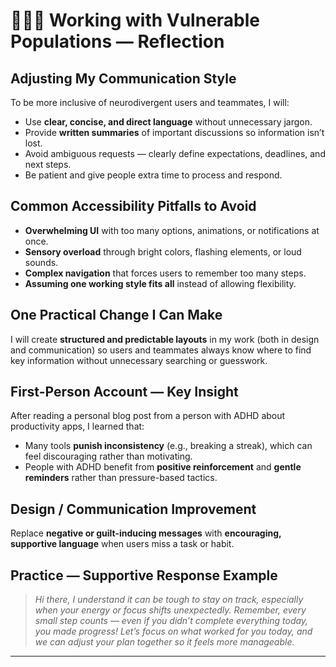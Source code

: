 # 🧑‍🤝‍🧑 Working with Vulnerable Populations — Reflection

## Adjusting My Communication Style
To be more inclusive of neurodivergent users and teammates, I will:
- Use **clear, concise, and direct language** without unnecessary jargon.
- Provide **written summaries** of important discussions so information isn’t lost.
- Avoid ambiguous requests — clearly define expectations, deadlines, and next steps.
- Be patient and give people extra time to process and respond.

## Common Accessibility Pitfalls to Avoid
- **Overwhelming UI** with too many options, animations, or notifications at once.
- **Sensory overload** through bright colors, flashing elements, or loud sounds.
- **Complex navigation** that forces users to remember too many steps.
- **Assuming one working style fits all** instead of allowing flexibility.

## One Practical Change I Can Make
I will create **structured and predictable layouts** in my work (both in design and communication) so users and teammates always know where to find key information without unnecessary searching or guesswork.

## First-Person Account — Key Insight
After reading a personal blog post from a person with ADHD about productivity apps, I learned that:
- Many tools **punish inconsistency** (e.g., breaking a streak), which can feel discouraging rather than motivating.
- People with ADHD benefit from **positive reinforcement** and **gentle reminders** rather than pressure-based tactics.

## Design / Communication Improvement
Replace **negative or guilt-inducing messages** with **encouraging, supportive language** when users miss a task or habit.

## Practice — Supportive Response Example
> *Hi there, I understand it can be tough to stay on track, especially when your energy or focus shifts unexpectedly. Remember, every small step counts — even if you didn’t complete everything today, you made progress! Let’s focus on what worked for you today, and we can adjust your plan together so it feels more manageable.*

---

